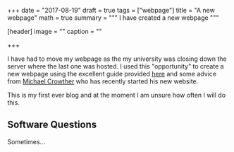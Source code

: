 +++
date = "2017-08-19"
draft = true
tags = ["webpage"]
title = "A new webpage"
math = true
summary = """
I have created a new webpage 
"""

[header]
image = ""
caption = ""

+++

I have had to move my webpage as the my university was closing down the server where the last one was hosted. I used this "opportunity" to create a new webpage using the excellent guide provided [here](https://bookdown.org/yihui/blogdown/) and some advice from [Michael Crowther](http://mjcrowther.co.uk) who has recently started his new website. 

This is my first ever blog and at the moment I am unsure how often I will do this.

## Software Questions

Sometimes... 